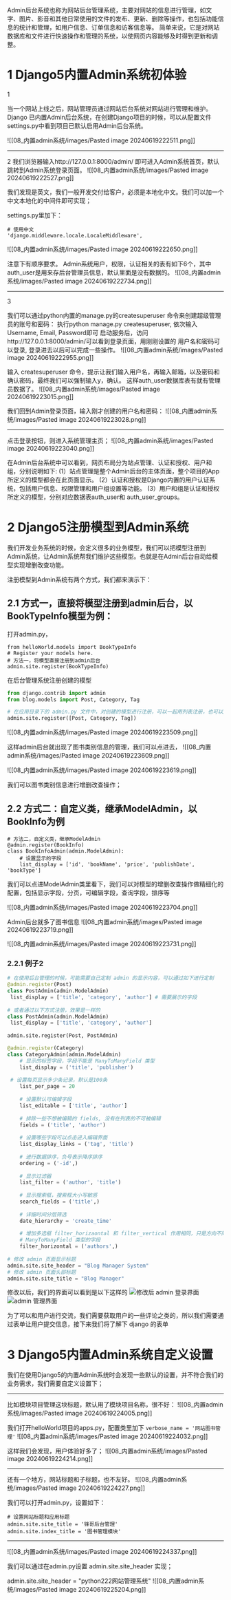 
Admin后台系统也称为网站后台管理系统，主要对网站的信息进行管理，如文字、图片、影音和其他日常使用的文件的发布、更新、删除等操作，也包括功能信息的统计和管理，如用户信息、订单信息和访客信息等。
简单来说，它是对网站数据库和文件进行快速操作和管理的系统，以使网页内容能够及时得到更新和调整。


# 1 Django5内置Admin系统初体验


1 


当一个网站上线之后，网站管理员通过网站后台系统对网站进行管理和维护。
Django 已内置Admin后台系统，在创建Django项目的时候，可以从配置文件settings.py中看到项目已默认启用Admin后台系统。


![[08_内置admin系统/images/Pasted image 20240619222511.png]]

---

2
我们浏览器输入http://127.0.0.1:8000/admin/ 即可进入Admin系统首页，默认跳转到Admin系统登录页面。
![[08_内置admin系统/images/Pasted image 20240619222527.png]]

我们发现是英文，我们一般开发交付给客户，必须是本地化中文。我们可以加一个中文本地化的中间件即可实现；

settings.py里加下：
```
# 使用中文
'django.middleware.locale.LocaleMiddleware',
```

![[08_内置admin系统/images/Pasted image 20240619222650.png]]


注意下有顺序要求。
Admin系统用户，权限，认证相关的表有如下6个，其中auth_user是用来存后台管理员信息，默认里面是没有数据的。
![[08_内置admin系统/images/Pasted image 20240619222734.png]]


---
3

我们可以通过python内置的manage.py的createsuperuser 命令来创建超级管理员的账号和密码：
执行python manage.py createsuperuser, 依次输入Username, Email, Password即可
启动服务后，访问http://127.0.0.1:8000/admin/可以看到登录页面，用刚刚设置的 用户名和密码可以登录, 登录进去以后可以完成一些操作。
![[08_内置admin系统/images/Pasted image 20240619222955.png]]


输入 createsuperuser 命令，提示让我们输入用户名，再输入邮箱，以及密码和确认密码，最终我们可以强制输入y，确认。
这样auth_user数据库表有就有管理员数据了。
![[08_内置admin系统/images/Pasted image 20240619223015.png]]

我们回到Admin登录页面，输入刚才创建的用户名和密码：
![[08_内置admin系统/images/Pasted image 20240619223028.png]]


---


点击登录按钮，则进入系统管理主页；
![[08_内置admin系统/images/Pasted image 20240619223040.png]]

在Admin后台系统中可以看到，网页布局分为站点管理、认证和授权、用户和组，分别说明如下:
(1）站点管理是整个Admin后台的主体页面，整个项目的App所定义的模型都会在此页面显示。
(2）认证和授权是Django内置的用户认证系统，包括用户信息、权限管理和用户组设置等功能。
(3）用户和组是认证和授权所定义的模型，分别对应数据表auth_user和 auth_user_groups。


# 2 Django5注册模型到Admin系统

我们开发业务系统的时候，会定义很多的业务模型，我们可以把模型注册到Admin系统，让Admin系统帮我们维护这些模型。也就是在Admin后台自动给模型实现增删改查功能。

注册模型到Admin系统有两个方式，我们都来演示下：
## 2.1 方式一，直接将模型注册到admin后台，以BookTypeInfo模型为例：

打开admin.py，

```
from helloWorld.models import BookTypeInfo
# Register your models here.
# 方法一，将模型直接注册到admin后台
admin.site.register(BookTypeInfo)
```


在后台管理系统注册创建的模型
   ```python
   from django.contrib import admin
   from blog.models import Post, Category, Tag

   # 在应用目录下的 admin.py 文件中，对创建的模型进行注册，可以一起用列表注册，也可以分开注册
   admin.site.register([Post, Category, Tag])
   ```

![[08_内置admin系统/images/Pasted image 20240619223509.png]]


这样admin后台就出现了图书类别信息的管理，我们可以点进去，
![[08_内置admin系统/images/Pasted image 20240619223609.png]]

![[08_内置admin系统/images/Pasted image 20240619223619.png]]

我们可以图书类别信息进行增删改查操作；


## 2.2 方式二：自定义类，继承ModelAdmin，以BookInfo为例


```
# 方法二，自定义类，继承ModelAdmin
@admin.register(BookInfo)
class BookInfoAdmin(admin.ModelAdmin):
	# 设置显示的字段
	list_display = ['id', 'bookName', 'price', 'publishDate', 'bookType']
```

我们可以点进ModelAdmin类里看下，我们可以对模型的增删改查操作做精细化的配置，包括显示字段，分页，可编辑字段，查询字段，排序等

![[08_内置admin系统/images/Pasted image 20240619223704.png]]

Admin后台就多了图书信息
![[08_内置admin系统/images/Pasted image 20240619223719.png]]

![[08_内置admin系统/images/Pasted image 20240619223731.png]]



### 2.2.1 例子2


   ```python
   # 在使用后台管理的时候，可能需要自己定制 admin 的显示内容，可以通过如下进行定制
   @admin.register(Post)
   class PostAdmin(admin.ModelAdmin)
   	list_display = ['title', 'category', 'author'] # 需要展示的字段
   	
   # 或者通过以下方式注册，效果是一样的
   class PostAdmin(admin.ModelAdmin)
   	list_display = ['title', 'category', 'author'] 
   	
   admin.site.register(Post, PostAdmin)

   @admin.register(Category)
   class CategoryAdmin(admin.ModelAdmin)
       # 显示的标签字段，字段不能是 ManyToManyField 类型
       list_display = ('title', 'publisher')
       
   	# 设置每页显示多少条记录，默认是100条
       list_per_page = 20
       
       # 设置默认可编辑字段
       list_editable = ['title', 'author']
       
       # 排除一些不想被编辑的 fields, 没有在列表的不可被编辑
       fields = ('title', 'author')
       
       # 设置哪些字段可以点击进入编辑界面
       list_display_links = ('tag', 'title')
       
       # 进行数据排序，负号表示降序排序
       ordering = ('-id',)
       
       # 显示过滤器
       list_filter = ('author', 'title')
       
       # 显示搜索框，搜索框大小写敏感
       search_fields = ('title',)
       
       # 详细时间分层筛选
       date_hierarchy = 'create_time'
       
       # 增加多选框 filter_horizaontal 和 filter_vertical 作用相同，只是方向不同，只用于
       # ManyToManyField 类型的字段
       filter_horizontal = ('authors',)
       
   # 修改 admin 页面显示标题
   admin.site.site_header = "Blog Manager System"
   # 修改 admin 页面头部标题
   admin.site.site_title = "Blog Manager"
   ```
   修改以后，我们的界面可以看到是以下这样的
![修改后 admin 登录界面](https://upload-images.jianshu.io/upload_images/2888797-0e0472f285e9f4fe.png?imageMogr2/auto-orient/strip%7CimageView2/2/w/1240)![admin 管理界面](https://upload-images.jianshu.io/upload_images/2888797-b545b78da9b39a3c.png?imageMogr2/auto-orient/strip%7CimageView2/2/w/1240)

为了可以和用户进行交流，我们需要获取用户的一些评论之类的，所以我们需要通过表单让用户提交信息，接下来我们将了解下 django 的表单


# 3 Django5内置Admin系统自定义设置

我们在使用Django5的内置Admin系统时会发现一些默认的设置，并不符合我们的业务需求，我们需要自定义设置下；


---

比如模块项目管理这块标题，默认用了模块项目名称，很不好：
![[08_内置admin系统/images/Pasted image 20240619224005.png]]

我们打开helloWorld项目的apps.py，配置类里加下 `verbose_name = '网站图书管理'`
![[08_内置admin系统/images/Pasted image 20240619224032.png]]

这样我们会发现，用户体验好多了；
![[08_内置admin系统/images/Pasted image 20240619224214.png]]


---


还有一个地方，网站标题和子标题，也不友好。
![[08_内置admin系统/images/Pasted image 20240619224227.png]]


我们可以打开admin.py，设置如下：
```
# 设置网站标题和应用标题
admin.site.site_title = '锋哥后台管理'
admin.site.index_title = '图书管理模块'
```


---

![[08_内置admin系统/images/Pasted image 20240619224337.png]]

我们可以通过在admin.py设置 admin.site.site_header 实现；

admin.site.site_header = "python222网站管理系统"
![[08_内置admin系统/images/Pasted image 20240619225204.png]]



